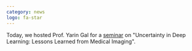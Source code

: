 ```yaml
---
category: news
logo: fa-star
---
```


Today, we hosted Prof. Yarin Gal for a [seminar](https://aip.riken.jp/events/event_146213/) on "Uncertainty in Deep Learning: Lessons Learned from Medical Imaging".
